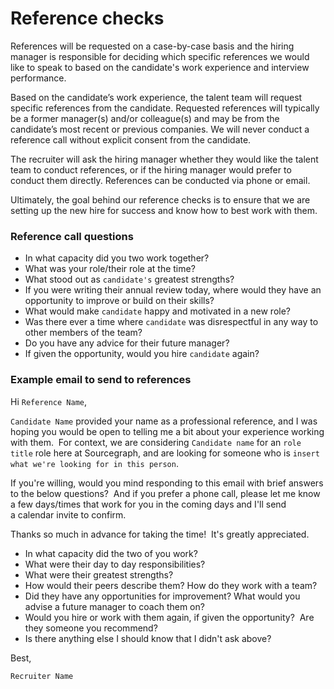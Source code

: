 # Reference checks

References will be requested on a case-by-case basis and the hiring manager is responsible for deciding which specific references we would like to speak to based on the candidate's work experience and interview performance. 

Based on the candidate’s work experience, the talent team will request specific references from the candidate. Requested references will typically be a former manager(s) and/or colleague(s) and may be from the candidate’s most recent or previous companies. We will never conduct a reference call without explicit consent from the candidate.

The recruiter will ask the hiring manager whether they would like the talent team to conduct references, or if the hiring manager would prefer to conduct them directly. References can be conducted via phone or email.

Ultimately, the goal behind our reference checks is to ensure that we are setting up the new hire for success and know how to best work with them.

### Reference call questions

- In what capacity did you two work together?
- What was your role/their role at the time?
- What stood out as `candidate's` greatest strengths?
- If you were writing their annual review today, where would they have an opportunity to improve or build on their skills?
- What would make `candidate` happy and motivated in a new role?
- Was there ever a time where `candidate` was disrespectful in any way to other members of the team?
- Do you have any advice for their future manager?
- If given the opportunity, would you hire `candidate` again?

### Example email to send to references

Hi `Reference Name`,

`Candidate Name` provided your name as a professional reference, and I was hoping you would be open to telling me a bit about your experience working with them.  For context, we are considering `Candidate name` for an `role title` role here at Sourcegraph, and are looking for someone who is `insert what we're looking for in this person`.

If you're willing, would you mind responding to this email with brief answers to the below questions?  And if you prefer a phone call, please let me know a few days/times that work for you in the coming days and I'll send a calendar invite to confirm.

Thanks so much in advance for taking the time!  It's greatly appreciated.

- In what capacity did the two of you work?
- What were their day to day responsibilities?
- What were their greatest strengths?
- How would their peers describe them? How do they work with a team?
- Did they have any opportunities for improvement? What would you advise a future manager to coach them on?
- Would you hire or work with them again, if given the opportunity?  Are they someone you recommend?
- Is there anything else I should know that I didn't ask above?

Best,

`Recruiter Name`
